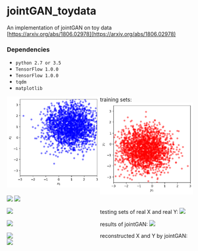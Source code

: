 # jointGAN_toydata
An implementation of jointGAN on toy data [https://arxiv.org/abs/1806.02978](https://arxiv.org/abs/1806.02978)

### Dependencies
- `python 2.7 or 3.5`
- `TensorFlow 1.0.0`
- `TensorFlow 1.0.0`
- `tqdm`
- `matplotlib`

training sets:
<img src='https://github.com/mathcbc/minusGAN/blob/master/results/X_train.png' align="left" width=250 />
<img src='https://github.com/mathcbc/minusGAN/blob/master/results/Y_train.png'  width=250/> 
<img src='https://github.com/mathcbc/minusGAN/blob/master/results/e1_train.png'  width=250/> 
<img src='https://github.com/mathcbc/minusGAN/blob/master/results/e2_train.png'  width=250/> 

testing sets of real X and real Y:
<img src='https://github.com/mathcbc/minusGAN/blob/master/results/X_test.png' align="left" width=250 />
<img src='https://github.com/mathcbc/minusGAN/blob/master/results/Y_test.png'  width=250/> 

results of jointGAN:
<img src='https://github.com/mathcbc/minusGAN/blob/master/results/y_real_to_x_test.png' align="left" width=250 />
<img src='https://github.com/mathcbc/minusGAN/blob/master/results/x_real_to_y_test.png'  width=250/> 

reconstructed X and Y by jointGAN:
<img src='https://github.com/mathcbc/minusGAN/blob/master/results/rec_x_test.png' align="left" width=250 />
<img src='https://github.com/mathcbc/minusGAN/blob/master/results/rec_y_test.png'  width=250/> 
